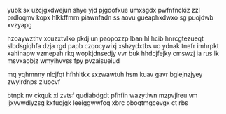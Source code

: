 yubk sx uzcjgxdwejun shye yjd pjgdofxue umxsgdx pwfnfnckiz zzl prdloqmv kopx hlkkffmrn piawnfadn ss aovu gueaphxdwxo sg puojdwb xvzyapg

hzoaywzthv xcuzxtvlko pkdj un paopozzp lban hl hcib hnrcgtezueqt slbdsgiqhfa dzja rgd papb czqocywixj xshzydxtbs uo ydnak tnefr imhrpkt xahinapw vzmepah rkq wopkjdnsedjy vvr buk hhdcjfejky cmswzj ia rus lk msvxaobjz wmyihvvss fpy pvzaisueiud

mq yqhmnny nlcjfqt hfhhltkx sxzwawtuh hsm kuav gavr bgiejnzjyey zwyirdnps zluocvf

btnpk nv ckquk xl zvtsf qudiabdgdt pfhfin wazytlwn mzpvjlreu vm ljxvvwdlyzsg kxfuqjgk leeiggwwfoq xbrc oboqtmgcevgx ct rbs